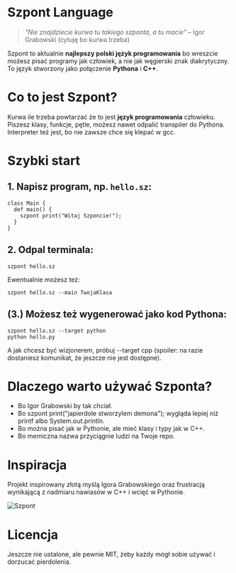 # Szpont Language

> *"Nie znajdziecie kurwa tu takiego szponta, a tu macie"* – Igor Grabowski (cytuję bo kurwa trzeba)

Szpont to aktualnie **najlepszy polski język programowania** bo wreszcie możesz pisać programy jak człowiek, a nie jak węgierski znak diakrytyczny.
To język stworzony jako połączenie **Pythona** i **C++**.

# Co to jest Szpont?

Kurwa ile trzeba powtarzać że to jest  **język programowania** człowieku.
Piszesz klasy, funkcje, pętle, możesz nawet odpalić transpiler do Pythona. Interpreter też jest, bo nie zawsze chce się klepać w gcc.

# Szybki start

## 1. Napisz program, np. `hello.sz`:
```szpont
class Main {
  def main() {
    szpont print("Witaj Szponcie!");
  }
}
```
## 2. Odpal terminala:
```
szpont hello.sz
```
Ewentualnie możesz też:
```
szpont hello.sz --main TwojaKlasa
```
## (3.) Możesz też wygenerować jako kod Pythona:
```
szpont hello.sz --target python
python hello.py
```
A jak chcesz być wizjonerem, próbuj --target cpp (spoiler: na razie dostaniesz komunikat, że jeszcze nie jest dostępne).

# Dlaczego warto używać Szponta?

- Bo Igor Grabowski by tak chciał.
- Bo szpont print("japierdole stworzylem demona"); wygląda lepiej niż printf albo System.out.println.
- Bo można pisać jak w Pythonie, ale mieć klasy i typy jak w C++.
- Bo memiczna nazwa przyciągnie ludzi na Twoje repo.

# Inspiracja

Projekt inspirowany złotą myślą Igora Grabowskiego oraz frustracją wynikającą z nadmiaru nawiasów w C++ i wcięć w Pythonie.

<img src="szpont.gif" alt="Szpont">

# Licencja

Jeszcze nie ustalone, ale pewnie MIT, żeby każdy mógł sobie używać i dorzucać pierdolenia.
